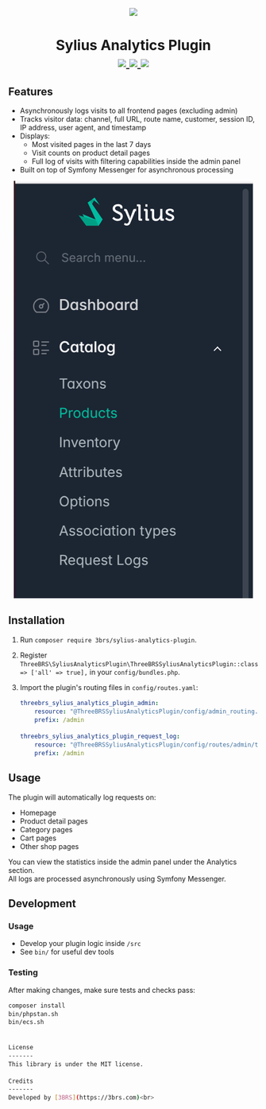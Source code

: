 <p align="center">
    <a href="https://www.3brs.com" target="_blank">
        <img src="https://3brs1.fra1.cdn.digitaloceanspaces.com/3brs/logo/3BRS-logo-sylius-200.png"/>
    </a>
</p>

<h1 align="center">
Sylius Analytics Plugin
<br />
	<a href="https://packagist.org/packages/3brs/sylius-analytics-plugin" title="License" target="_blank">
        <img src="https://img.shields.io/packagist/l/3brs/sylius-analytics-plugin" />
    </a>
    <a href="https://packagist.org/packages/3brs/sylius-analytics-plugin" title="Version" target="_blank">
        <img src="https://img.shields.io/packagist/v/3brs/sylius-analytics-plugin" />
    </a>
    <a href="https://circleci.com/gh/3BRS/sylius-analytics-plugin" title="Build status" target="_blank">
        <img src="https://circleci.com/gh/3BRS/sylius-analytics-plugin.svg?style=shield" />
    </a>
</h1>

## Features

* Asynchronously logs visits to all frontend pages (excluding admin)
* Tracks visitor data: channel, full URL, route name, customer, session ID, IP address, user agent, and timestamp
* Displays:
  - Most visited pages in the last 7 days
  - Visit counts on product detail pages
  - Full log of visits with filtering capabilities inside the admin panel
* Built on top of Symfony Messenger for asynchronous processing

<p align="center">
  <img src="https://github.com/3BRS/sylius-analytics-plugin/blob/AK/doc/admin-dashboard-request-logs.png?raw=true" />
</p>


## Installation

1. Run `composer require 3brs/sylius-analytics-plugin`.
2. Register `ThreeBRS\SyliusAnalyticsPlugin\ThreeBRSSyliusAnalyticsPlugin::class => ['all' => true],` in your `config/bundles.php`.
3. Import the plugin's routing files in `config/routes.yaml`:

    ```yaml
    threebrs_sylius_analytics_plugin_admin:
        resource: "@ThreeBRSSyliusAnalyticsPlugin/config/admin_routing.yaml"
        prefix: /admin

    threebrs_sylius_analytics_plugin_request_log:
        resource: "@ThreeBRSSyliusAnalyticsPlugin/config/routes/admin/threebrs_statistics_plugin_request_log.yaml"
        prefix: /admin
    ```


## Usage

The plugin will automatically log requests on:

- Homepage
- Product detail pages
- Category pages
- Cart pages
- Other shop pages

You can view the statistics inside the admin panel under the Analytics section.  
All logs are processed asynchronously using Symfony Messenger.

## Development

### Usage

- Develop your plugin logic inside `/src`
- See `bin/` for useful dev tools

### Testing

After making changes, make sure tests and checks pass:

```bash
composer install
bin/phpstan.sh
bin/ecs.sh


License
-------
This library is under the MIT license.

Credits
-------
Developed by [3BRS](https://3brs.com)<br>
